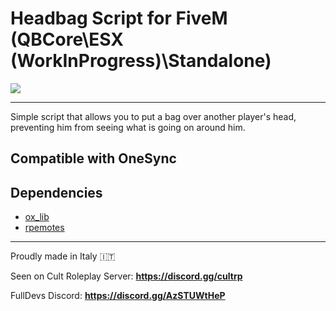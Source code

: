 Headbag Script for FiveM (QBCore\ESX (WorkInProgress)\Standalone)
===

<img src="https://i.imgur.com/q7AvK8J.png">

---

Simple script that allows you to put a bag over another player's head, preventing him from seeing what is going on around him.

Compatible with OneSync
---

## Dependencies
- <a href="https://github.com/overextended/ox_lib">ox_lib</a>
- <a href="https://github.com/alberttheprince/rpemotes-reborn">rpemotes</a>

---
Proudly made in Italy 🇮🇹

Seen on Cult Roleplay Server: <strong>https://discord.gg/cultrp</strong>

FullDevs Discord: <strong>https://discord.gg/AzSTUWtHeP</strong>